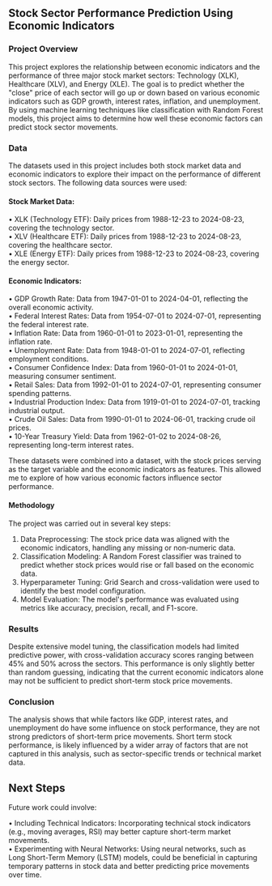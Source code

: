 ## Stock Sector Performance Prediction Using Economic Indicators


### Project Overview

This project explores the relationship between economic indicators and the performance of three major stock market sectors: Technology (XLK), Healthcare (XLV), and Energy (XLE). The goal is to predict whether the "close" price of each sector will go up or down based on various economic indicators such as GDP growth, interest rates, inflation, and unemployment. By using machine learning techniques like classification with Random Forest models, this project aims to determine how well these economic factors can predict stock sector movements.

### Data

The datasets used in this project includes both stock market data and economic indicators to explore their impact on the performance of different stock sectors. The following data sources were used:

#### Stock Market Data:
•	XLK (Technology ETF): Daily prices from 1988-12-23 to 2024-08-23, covering the technology sector.<br>
•	XLV (Healthcare ETF): Daily prices from 1988-12-23 to 2024-08-23, covering the healthcare sector.<br>
•	XLE (Energy ETF): Daily prices from 1988-12-23 to 2024-08-23, covering the energy sector.<br>

#### Economic Indicators:
•	GDP Growth Rate: Data from 1947-01-01 to 2024-04-01, reflecting the overall economic activity.<br>
•	Federal Interest Rates: Data from 1954-07-01 to 2024-07-01, representing the federal interest rate.<br>
•	Inflation Rate: Data from 1960-01-01 to 2023-01-01, representing the inflation rate.<br>
•	Unemployment Rate: Data from 1948-01-01 to 2024-07-01, reflecting employment conditions.<br>
•	Consumer Confidence Index: Data from 1960-01-01 to 2024-01-01, measuring consumer sentiment.<br>
•	Retail Sales: Data from 1992-01-01 to 2024-07-01, representing consumer spending patterns.<br>
•	Industrial Production Index: Data from 1919-01-01 to 2024-07-01, tracking industrial output.<br>
•	Crude Oil Sales: Data from 1990-01-01 to 2024-06-01, tracking crude oil prices.<br>
•	10-Year Treasury Yield: Data from 1962-01-02 to 2024-08-26, representing long-term interest rates.<br>

These datasets were combined into a dataset, with the stock prices serving as the target variable and the economic indicators as features. This allowed me to explore of how various economic factors influence sector performance.

#### Methodology
The project was carried out in several key steps:
1.	Data Preprocessing: The stock price data was aligned with the economic indicators, handling any missing or non-numeric data.
2.	Classification Modeling: A Random Forest classifier was trained to predict whether stock prices would rise or fall based on the economic data.
3.	Hyperparameter Tuning: Grid Search and cross-validation were used to identify the best model configuration.
4.	Model Evaluation: The model's performance was evaluated using metrics like accuracy, precision, recall, and F1-score.

### Results

Despite extensive model tuning, the classification models had limited predictive power, with cross-validation accuracy scores ranging between 45% and 50% across the sectors. This performance is only slightly better than random guessing, indicating that the current economic indicators alone may not be sufficient to predict short-term stock price movements.

### Conclusion

The analysis shows that while factors like GDP, interest rates, and unemployment do have some influence on stock performance, they are not strong predictors of short-term price movements. Short term stock performance, is likely influenced by a wider array of factors that are not captured in this analysis, such as sector-specific trends or technical market data.

## Next Steps

Future work could involve:

•	Including Technical Indicators: Incorporating technical stock indicators (e.g., moving averages, RSI) may better capture short-term market movements.<br>
•	Experimenting with Neural Networks: Using neural networks, such as Long Short-Term Memory (LSTM) models, could be beneficial in capturing temporary patterns in stock data and better predicting price movements over time.<br>

